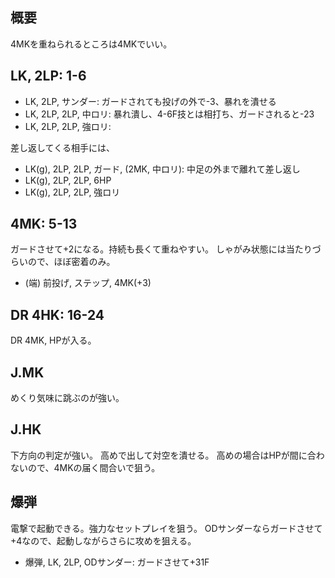 ## 概要

4MKを重ねられるところは4MKでいい。

## LK, 2LP: 1-6

- LK, 2LP, サンダー: ガードされても投げの外で-3、暴れを潰せる
- LK, 2LP, 2LP, 中ロリ: 暴れ潰し、4-6F技とは相打ち、ガードされると-23
- LK, 2LP, 2LP, 強ロリ:

差し返してくる相手には、

- LK(g), 2LP, 2LP, ガード, (2MK, 中ロリ): 中足の外まで離れて差し返し
- LK(g), 2LP, 2LP, 6HP
- LK(g), 2LP, 2LP, 強ロリ

## 4MK: 5-13

ガードさせて+2になる。持続も長くて重ねやすい。
しゃがみ状態には当たりづらいので、ほぼ密着のみ。

- (端) 前投げ, ステップ, 4MK(+3)

## DR 4HK: 16-24

DR 4MK, HPが入る。

## J.MK

めくり気味に跳ぶのが強い。

## J.HK

下方向の判定が強い。
高めで出して対空を潰せる。
高めの場合はHPが間に合わないので、4MKの届く間合いで狙う。

## 爆弾

電撃で起動できる。強力なセットプレイを狙う。
ODサンダーならガードさせて+4なので、起動しながらさらに攻めを狙える。

- 爆弾, LK, 2LP, ODサンダー: ガードさせて+31F
